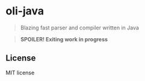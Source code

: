 # oli-java

> Blazing fast parser and compiler written in Java

> **SPOILER! Exiting work in progress**


## License

MIT license
